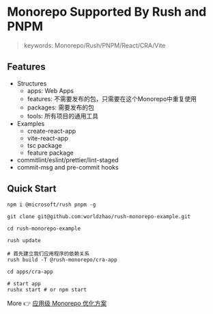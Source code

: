 # Monorepo Supported By Rush and PNPM

> keywords: Monorepo/Rush/PNPM/React/CRA/Vite

## Features

- Structures
  - apps: Web Apps
  - features: 不需要发布的包，只需要在这个Monorepo中重复使用
  - packages: 需要发布的包
  - tools: 所有项目的通用工具
- Examples
  - create-react-app
  - vite-react-app
  - tsc package
  - feature package
- commitlint/eslint/prettier/lint-staged
- commit-msg and pre-commit hooks

## Quick Start

```shell
npm i @microsoft/rush pnpm -g

git clone git@github.com:worldzhao/rush-monorepo-example.git

cd rush-monorepo-example

rush update

# 首先建立我们应用程序的依赖关系
rush build -T @rush-monorepo/cra-app

cd apps/cra-app

# start app
rushx start # or npm start
```

More 👉 [应用级 Monorepo 优化方案](https://github.com/worldzhao/blog/issues/9)
